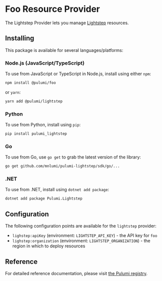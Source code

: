 # Foo Resource Provider

The Lightstep Provider lets you manage [Lightstep](https://lightstep.com/) resources.

## Installing

This package is available for several languages/platforms:

### Node.js (JavaScript/TypeScript)

To use from JavaScript or TypeScript in Node.js, install using either `npm`:

```bash
npm install @pulumi/foo
```

or `yarn`:

```bash
yarn add @pulumi/lightstep
```

### Python

To use from Python, install using `pip`:

```bash
pip install pulumi_lightstep
```

### Go

To use from Go, use `go get` to grab the latest version of the library:

```bash
go get github.com/mnlumi/pulumi-lightstep/sdk/go/...
```

### .NET

To use from .NET, install using `dotnet add package`:

```bash
dotnet add package Pulumi.Lightstep
```

## Configuration

The following configuration points are available for the `lightstep` provider:

- `lighstep:apiKey` (environment: `LIGHTSTEP_API_KEY`) - the API key for `foo`
- `lighstep:organization` (environment: `LIGHTSTEP_ORGANIZATION`) - the region in which to deploy resources

## Reference

For detailed reference documentation, please visit [the Pulumi registry](https://www.pulumi.com/registry/packages/lighstep/api-docs/).
